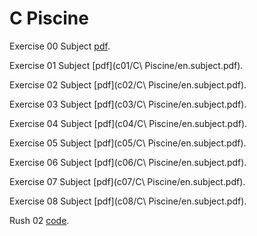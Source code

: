 # C Piscine

Exercise 00 Subject [pdf](c00/C%20Piscine/en.subject.pdf).

Exercise 01 Subject [pdf](c01/C\ Piscine/en.subject.pdf).

Exercise 02 Subject [pdf](c02/C\ Piscine/en.subject.pdf).

Exercise 03 Subject [pdf](c03/C\ Piscine/en.subject.pdf).

Exercise 04 Subject [pdf](c04/C\ Piscine/en.subject.pdf).

Exercise 05 Subject [pdf](c05/C\ Piscine/en.subject.pdf).

Exercise 06 Subject [pdf](c06/C\ Piscine/en.subject.pdf).

Exercise 07 Subject [pdf](c07/C\ Piscine/en.subject.pdf).

Exercise 08 Subject [pdf](c08/C\ Piscine/en.subject.pdf).

Rush 02 [code](../rush02/).
